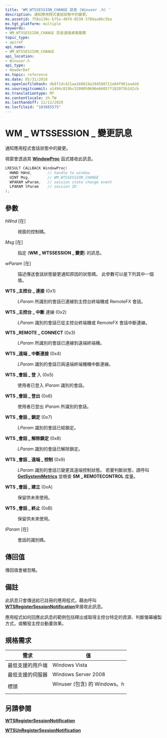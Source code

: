 ```yaml
---
title: 'WM_WTSSESSION_CHANGE 訊息 (Winuser .h) '
description: 通知應用程式會話狀態中的變更。
ms.assetid: 758a130c-b75a-40fd-8530-3766aa86c5ba
ms.tgt_platform: multiple
keywords:
- WM_WTSSESSION_CHANGE 訊息遠端桌面服務
topic_type:
- apiref
api_name:
- WM_WTSSESSION_CHANGE
api_location:
- Winuser.h
api_type:
- HeaderDef
ms.topic: reference
ms.date: 05/31/2018
ms.openlocfilehash: db8f1dc421aa160824a194588711e84f961ea4dd
ms.sourcegitcommit: a1494c819bc5200050696e66057f1020f5b142cb
ms.translationtype: MT
ms.contentlocale: zh-TW
ms.lasthandoff: 12/12/2020
ms.locfileid: "103685575"
---
```

# <a name="wm_wtssession_change-message"></a>WM \_ WTSSESSION \_ 變更訊息

通知應用程式會話狀態中的變更。

視窗會透過其 [**WindowProc**](/previous-versions/windows/desktop/legacy/ms633573(v=vs.85)) 函式接收此訊息。


```C++
LRESULT CALLBACK WindowProc(
  HWND hWnd,       // handle to window
  UINT Msg,        // WM_WTSSESSION_CHANGE
  WPARAM wParam,   // session state change event
  LPARAM lParam    // session ID
);
```



## <a name="parameters"></a>參數

<dl> <dt>

*hWnd* \[在\]
</dt> <dd>

視窗的控制碼。

</dd> <dt>

*Msg* \[在\]
</dt> <dd>

指定 (**WM \_ WTSSESSION \_ 變更**) 的訊息。

</dd> <dt>

*wParam* \[在\]
</dt> <dd>

描述傳送會話狀態變更通知原因的狀態碼。 此參數可以是下列其中一個值。

<dt>

<span id="WTS_CONSOLE_CONNECT"></span><span id="wts_console_connect"></span>

<span id="WTS_CONSOLE_CONNECT"></span><span id="wts_console_connect"></span>**WTS \_主控台 \_ 連接** (0x1) 


</dt> <dd>

*LParam* 所識別的會話已連線到主控台終端機或 RemoteFX 會話。

</dd> <dt>

<span id="WTS_CONSOLE_DISCONNECT"></span><span id="wts_console_disconnect"></span>

<span id="WTS_CONSOLE_DISCONNECT"></span><span id="wts_console_disconnect"></span>**WTS \_主控台 \_ 中斷** 連線 (0x2) 


</dt> <dd>

*LParam* 識別的會話已從主控台終端機或 RemoteFX 會話中斷連線。

</dd> <dt>

<span id="WTS_REMOTE_CONNECT"></span><span id="wts_remote_connect"></span>

<span id="WTS_REMOTE_CONNECT"></span><span id="wts_remote_connect"></span>**WTS \_REMOTE \_ CONNECT** (0x3) 


</dt> <dd>

*LParam* 所識別的會話已連線到遠端終端機。

</dd> <dt>

<span id="WTS_REMOTE_DISCONNECT"></span><span id="wts_remote_disconnect"></span>

<span id="WTS_REMOTE_DISCONNECT"></span><span id="wts_remote_disconnect"></span>**WTS \_遠端 \_ 中斷連接** (0x4) 


</dt> <dd>

*LParam* 識別的會話已與遠端終端機機中斷連線。

</dd> <dt>

<span id="WTS_SESSION_LOGON"></span><span id="wts_session_logon"></span>

<span id="WTS_SESSION_LOGON"></span><span id="wts_session_logon"></span>**WTS \_會話 \_ 登** 入 (0x5) 


</dt> <dd>

使用者已登入 *lParam* 識別的會話。

</dd> <dt>

<span id="WTS_SESSION_LOGOFF"></span><span id="wts_session_logoff"></span>

<span id="WTS_SESSION_LOGOFF"></span><span id="wts_session_logoff"></span>**WTS \_會話 \_ 登出** (0x6) 


</dt> <dd>

使用者已登出 *lParam* 所識別的會話。

</dd> <dt>

<span id="WTS_SESSION_LOCK"></span><span id="wts_session_lock"></span>

<span id="WTS_SESSION_LOCK"></span><span id="wts_session_lock"></span>**WTS \_會話 \_ 鎖定** (0x7) 


</dt> <dd>

*LParam* 識別的會話已經鎖定。

</dd> <dt>

<span id="WTS_SESSION_UNLOCK"></span><span id="wts_session_unlock"></span>

<span id="WTS_SESSION_UNLOCK"></span><span id="wts_session_unlock"></span>**WTS \_會話 \_ 解除鎖定** (0x8) 


</dt> <dd>

*LParam* 識別的會話已解除鎖定。

</dd> <dt>

<span id="WTS_SESSION_REMOTE_CONTROL"></span><span id="wts_session_remote_control"></span>

<span id="WTS_SESSION_REMOTE_CONTROL"></span><span id="wts_session_remote_control"></span>**WTS \_會話 \_ 遠端 \_ 控制** (0x9) 


</dt> <dd>

*LParam* 識別的會話已變更其遠端控制狀態。 若要判斷狀態，請呼叫 [**GetSystemMetrics**](/windows/desktop/api/winuser/nf-winuser-getsystemmetrics) 並檢查 **SM \_ REMOTECONTROL** 度量。

</dd> <dt>

<span id="WTS_SESSION_CREATE"></span><span id="wts_session_create"></span>

<span id="WTS_SESSION_CREATE"></span><span id="wts_session_create"></span>**WTS \_會話 \_ 建立** (0xA) 


</dt> <dd>

保留供未來使用。

</dd> <dt>

<span id="WTS_SESSION_TERMINATE"></span><span id="wts_session_terminate"></span>

<span id="WTS_SESSION_TERMINATE"></span><span id="wts_session_terminate"></span>**WTS \_會話 \_ 終止** (0xB) 


</dt> <dd>

保留供未來使用。

</dd> </dl> </dd> <dt>

*lParam* \[在\]
</dt> <dd>

會話的識別碼。

</dd> </dl>

## <a name="return-value"></a>傳回值

傳回值會被忽略。

## <a name="remarks"></a>備註

此訊息只會傳送給已註冊的應用程式，藉由呼叫 [**WTSRegisterSessionNotification**](/windows/desktop/api/Wtsapi32/nf-wtsapi32-wtsregistersessionnotification)來接收此訊息。

應用程式如何回應此訊息的範例包括釋出或取得主控台特定的資源、判斷螢幕繪製方式，或觸發主控台動畫效果。

## <a name="requirements"></a>規格需求



| 需求 | 值 |
|-------------------------------------|----------------------------------------------------------------------------------------------------------|
| 最低支援的用戶端<br/> | Windows Vista<br/>                                                                                 |
| 最低支援的伺服器<br/> | Windows Server 2008<br/>                                                                           |
| 標頭<br/>                   | <dl> <dt>Winuser (包含) 的 Windows。h </dt> </dl> |



## <a name="see-also"></a>另請參閱

<dl> <dt>

[**WTSRegisterSessionNotification**](/windows/desktop/api/Wtsapi32/nf-wtsapi32-wtsregistersessionnotification)
</dt> <dt>

[**WTSUnRegisterSessionNotification**](/windows/desktop/api/Wtsapi32/nf-wtsapi32-wtsunregistersessionnotification)
</dt> </dl>

 

